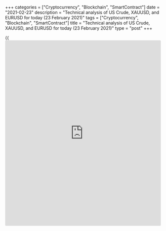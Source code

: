 +++
categories = ["Cryptocurrency", "Blockchain", "SmartContract"]
date = "2021-02-23"
description = "Technical analysis of US Crude, XAUUSD, and EURUSD for today (23 February 2021)"
tags = ["Cryptocurrency", "Blockchain", "SmartContract"]
title = "Technical analysis of US Crude, XAUUSD, and EURUSD for today (23 February 2021)"
type = "post"
+++

{{<iframe id="large-banner" src="https://www.bounty.group/#slide=19.0" width="100%" height="600" scrolling="no" style="border: 0px solid rgb(216, 221, 230); border-radius: 3px;">}}

2021-02-23

2021-02-23

Short-term analysis for oil, gold, and EURUSD for 23.02.2021Alex
Rodionov

My fellow traders,

Here's my forecast for US Crude, XAUUSD, and EURUSD that I made using
margin zones and classical technical analysis. Based on this analysis, I
made a list of entry signals for intraday traders.

The EURUSD started this week on a rising note. The price got into the
resistance area of [1.2180 - 1.2150].

The article covers the following subjects:

## Oil Forecast for today: USCrude analysis

The idea of selling oil didn't prove to be correct. The price broke out
resistance in Target Zone 5 [59.86 - 59.31] and steadied above. The
ascending medium-term trend continues. The next target is Target Zone 6
[64.92 - 64.41].

The first-priority downward pattern wasn't confirmed yesterday. As a
result, the trend key resistance of [61.05 - 60.83] was broken out. The
short-term trend became ascending.

Today, the price has approached buyers' main target - Target Zone [63.54
- 63.09]. We can now see the quotes slightly retreating from the local
highs.

If there are some attractive prices in the area of [61.05 - 60.43]
during the correction, we should open long positions accordong to the
pattern.

### Trading plan for [USCrude][1] for today:

Buy according to the pattern starting from the zone of [61.05 - 60.43].
TakeProfit: Target Zone [63.54 - 63.09]. StopLoss: According to pattern
rules

* * *

## Gold forecast for today: XAUUSD analysis

Gold corrects in the resistance area of [1821 - 1815]. I suggest
considering short positions in the framework of a medium-term downtrend
with a target at last week's low.

The short-term trend is downward. The price has reached the trend limits
at [1821 - 1815] during the Asian session today. As long as the price
stays in that area, short positions with the target at last week's low
will be profitable, according to the pattern.

Once the level of 1821 is broken and the US session closes higher, we
will buy gold. We will then have a shift to an uptrend, and the upper
Target Zone [1881 - 1870] will be a target for long positions.

### Trading plan for [XAUUSD][2] for today:

Sell according to the pattern from Intermediary Zone [1821 - 1815].
TakeProfit: 1760. StopLoss: According to pattern rules

* * *

## Today’s forecast for the EURUSD: EURUSD analysis

The EURUSD started this week on a rising note. The price got into the
resistance area of [1.2180 - 1.2150]. The level of 1.2180 is the key
value; after its breakout the medium-term trend will shift to an
uptrend, and we will consider long positions up to Target Zone 2 [1.2288
- 1.2272]. Until that happens, short positions remain relevant.

The recommendation that we buy the euro starting from the area of
[1.2104 - 1.2100] is confirmed. The price follows the priority pattern
in a short-term uptrend. The pair's growth target is Target Zone [1.2200
- 1.2183].

Once it's reached, check the market's reaction. If the zone is broken
and the pair consolidates above, the euro will continue rising and most
probably reach Gold Zone [1.2271 - 1.2263].

Strong support levels for today: Additional Zone [1.2137 - 1.2133] and
Intermediary Zone [1.2097 - 1.2089]. Consider new long positions from
the support levels according to the pattern.

### Trading plan for [EURUSD][3] for today:

  1. Buy according to the pattern from Additional Zone [1.2137 - 1.2133]. TakeProfit: Target Zone [1.2200 - 1.2183]. StopLoss: According to pattern rules
  2. Buy according to the pattern from Intermediary Zone [1.2097 - 1.2089]. TakeProfit: Target Zone [1.2200 - 1.2183]. StopLoss: According to pattern rules

* * *

P.S. Did you like my article? Share it in social networks: it will be
the best “thank you" :)

Ask me questions and comment below. I’ll be glad to answer your
questions and give necessary explanations.

 **Useful links:**

  * I recommend trying to trade with a reliable broker [here][4]. The system allows you to trade by yourself or copy successful traders from all across the globe.
  * Use my promo-code BLOG for getting deposit bonus 50% on LiteForex platform. Just enter this code in the appropriate field while [depositing][5] your trading account.
  * Telegram chat for traders: <t.me/liteforexengchat>. We are sharing the signals and trading experience
  * Telegram channel with high-quality analytics, Forex reviews, training articles, and other useful things for traders <t.me/liteforex>

## Price chart of EURUSD in real time mode

The content of this article reflects the author’s opinion and does not
necessarily reflect the official position of LiteForex. The material
published on this page is provided for informational purposes only and
should not be considered as the provision of investment advice for the
purposes of Directive 2004/39/EC.

Rate this article:

{{value}}

( {{count}} {{title}} )

   1. my.liteforex.com/trading?type=oil
   2. my.liteforex.com/trading/chart?symbol=XAUUSD&returnUrl=true
   3. my.liteforex.com/trading/chart?symbol=EURUSD&returnUrl=true
   4. my.liteforex.com/?category=analysts-opinions&slug=short-term-analysis-for-oil-gold-and-eurusd-for-23022021&openPopup=%2Fregistration%2Fpopup&utm_source=blog&utm_medium=article&utm_campaign=bonus
   5. my.liteforex.com/deposit/?category=analysts-opinions&slug=short-term-analysis-for-oil-gold-and-eurusd-for-23022021&promo_code=BLOG&utm_source=blog&utm_medium=article&utm_campaign=bonus